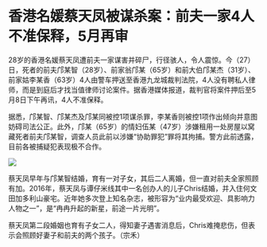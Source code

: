 # 香港名媛蔡天凤被谋杀案：前夫一家4人不准保释，5月再审

28岁的香港名媛蔡天凤遭前夫一家谋害并碎尸，行径骇人，令人震惊。今（27）日，死者的前夫邝某智（28岁）、前家翁邝某（65岁）和前大伯邝某杰（31岁）、前家姑李某香（63岁）4人由警车押送至香港九龙城裁判法院，4人没有聘私人律师，而是到庭后才找当值律师讨论案件。据香港媒体报道，裁判官将案件押后至5月8日下午再讯，4人不准保释。

据悉，邝某智、邝某杰及邝某同被控1项谋杀罪，李某香则被控1项作出倾向并意图妨碍司法公正。此外，邝某（65岁）的情妇伍某（47岁）涉嫌租用一处房屋以窝藏死者前夫邝某智，调查人员此前以涉嫌“协助罪犯”罪将其拘捕。警方此前透露，目前各被捕疑犯表现极不合作。

![](https://inews.gtimg.com/om_bt/OcDXc5x8g-4pShC9RhRtt1XB0KIToEFT_Yrl_E0S_wO0UAA/1000)

蔡天凤早年与邝某智结婚，育有一对子女，其后二人离婚，但一直对前夫全家照顾有加。2016年，蔡天凤与谭仔米线其中一名创办人的儿子Chris结婚，并入住何文田加多利山豪宅。近年她多次登上知名杂志，被形容为“业内最受欢迎、具影响力人物之一”，是“冉冉升起的新星，前途一片光明”。

蔡天凤第二段婚姻也育有子女二人，得知妻子遇害消息后，Chris难掩悲伤，但表示会照顾好妻子和前夫的两个孩子。（宗禾）

